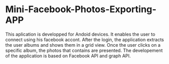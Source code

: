 # Mini-Facebook-Photos-Exporting-APP
This aplication is developped for Andoid devices.
It enables the user to connect using his facebook accont.
After the login, the application extracts the user albums and shows them in a grid view.
Once the user clicks on a specific album, the photos that contains are presented.
The developement of the application is based on Facebook API and graph API.
